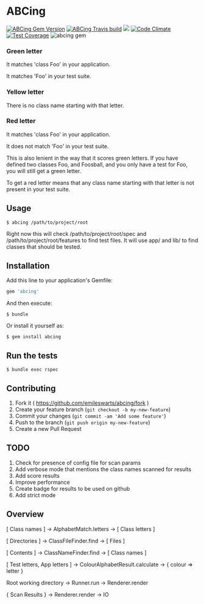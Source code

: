 # ABCing

[![ABCing Gem Version](https://badge.fury.io/rb/abcing.svg)](http://badge.fury.io/rb/abcing)
[![ABCing Travis build](https://travis-ci.org/emileswarts/ABCing.svg?branch=master)](https://travis-ci.org/emileswarts/ABCing.svg)
![](http://ruby-gem-downloads-badge.herokuapp.com/abcing/0.0.2?type=total&color=brightgreen)
[![Code Climate](https://codeclimate.com/github/emileswarts/ABCing/badges/gpa.svg)](https://codeclimate.com/github/emileswarts/ABCing)
[![Test Coverage](https://codeclimate.com/github/emileswarts/ABCing/badges/coverage.svg)](https://codeclimate.com/github/emileswarts/ABCing)
![abcing gem](https://s3-eu-west-1.amazonaws.com/abcing/coverage.png)

### Green letter
It matches 'class Foo' in your application.

It matches 'Foo' in your test suite.

### Yellow letter
There is no class name starting with that letter.

### Red letter
It matches 'class Foo' in your application.

It does not match 'Foo' in your test suite.

This is also lenient in the way that it scores green letters.
If you have defined two classes Foo, and Foosball, and you only have a test for Foo, you will still get a green letter.

To get a red letter means that any class name starting with that letter is not present in your test suite.

## Usage

    $ abcing /path/to/project/root

Right now this will check /path/to/project/root/spec and /path/to/project/root/features to find test files.
It will use app/ and lib/ to find classes that should be tested.

## Installation

Add this line to your application's Gemfile:

```ruby
gem 'abcing'
```

And then execute:

    $ bundle

Or install it yourself as:

    $ gem install abcing

## Run the tests

    $ bundle exec rspec

## Contributing

1. Fork it ( https://github.com/emileswarts/abcing/fork )
2. Create your feature branch (`git checkout -b my-new-feature`)
3. Commit your changes (`git commit -am 'Add some feature'`)
4. Push to the branch (`git push origin my-new-feature`)
5. Create a new Pull Request

## TODO

1. Check for presence of config file for scan params
2. Add verbose mode that mentions the class names scanned for results
3. Add score results
4. Improve performance
5. Create badge for results to be used on github
6. Add strict mode

## Overview

[ Class names ] -> AlphabetMatch.letters -> [ Class letters ]

[ Directories ] -> ClassFileFinder.find -> [ Files ]

[ Contents ] -> ClassNameFinder.find -> [ Class names ]

[ Test letters, App letters ] -> ColourAlphabetResult.calculate -> { colour => letter }

Root working directory -> Runner.run -> Renderer.render

{ Scan Results } -> Renderer.render -> IO
